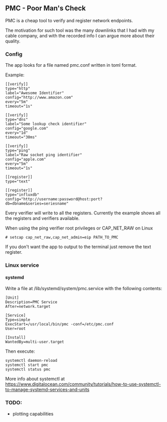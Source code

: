 ## PMC - Poor Man's Check
PMC is a cheap tool to verify and register network endpoints.

The motivation for such tool was the many downlinks that I had with my cable company, and with the recorded info I can argue more about their quality.

### Config
The app looks for a file named pmc.conf written in toml format.

Example:

```
[[verify]]
type="http"
label="Awesome Identifier"
config="http://www.amazon.com"
every="5m"
timeout="1s"

[[verify]]
type="dns"
label="Some lookup check identifier"
config="google.com"
every="1d"
timeout="30ms"

[[verify]]
type="ping"
label="Raw socket ping identifier"
config="apple.com"
every="5m"
timeout="1s"

[[register]]
type="text"

[[register]]
type="influxdb"
config="http://username:password@host:port?db=dbname&series=seriesname"
```
Every verifier will write to all the registers.
Currently the example shows all the registers and verifiers available.

When using the ping verifier root privileges or CAP_NET_RAW on Linux

```
# setcap cap_net_raw,cap_net_admin=eip PATH_TO_PMC
```

If you don't want the app to output to the terminal just remove the text register.

### Linux service

#### systemd

Write a file at /lib/systemd/system/pmc.service with the following contents:

```
[Unit]
Description=PMC Service
After=network.target

[Service]
Type=simple
ExecStart=/usr/local/bin/pmc -conf=/etc/pmc.conf
User=root

[Install]
WantedBy=multi-user.target
```
Then execute:

``` 
systemctl daemon-reload 
systemctl start pmc
systemctl status pmc
```


More info about systemctl at https://www.digitalocean.com/community/tutorials/how-to-use-systemctl-to-manage-systemd-services-and-units

### TODO:

- plotting capabilities
	
